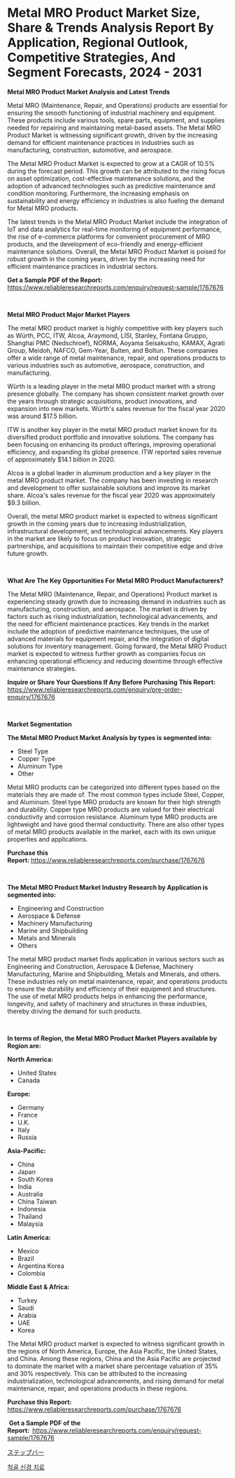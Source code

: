 <p><h1>Metal MRO Product Market Size, Share & Trends Analysis Report By Application, Regional Outlook, Competitive Strategies, And Segment Forecasts, 2024 - 2031</h1></p><p><strong>Metal MRO Product Market Analysis and Latest Trends</strong></p>
<p><p>Metal MRO (Maintenance, Repair, and Operations) products are essential for ensuring the smooth functioning of industrial machinery and equipment. These products include various tools, spare parts, equipment, and supplies needed for repairing and maintaining metal-based assets. The Metal MRO Product Market is witnessing significant growth, driven by the increasing demand for efficient maintenance practices in industries such as manufacturing, construction, automotive, and aerospace.</p><p>The Metal MRO Product Market is expected to grow at a CAGR of 10.5% during the forecast period. This growth can be attributed to the rising focus on asset optimization, cost-effective maintenance solutions, and the adoption of advanced technologies such as predictive maintenance and condition monitoring. Furthermore, the increasing emphasis on sustainability and energy efficiency in industries is also fueling the demand for Metal MRO products.</p><p>The latest trends in the Metal MRO Product Market include the integration of IoT and data analytics for real-time monitoring of equipment performance, the rise of e-commerce platforms for convenient procurement of MRO products, and the development of eco-friendly and energy-efficient maintenance solutions. Overall, the Metal MRO Product Market is poised for robust growth in the coming years, driven by the increasing need for efficient maintenance practices in industrial sectors.</p></p>
<p><strong>Get a Sample PDF of the Report:&nbsp;</strong> <a href="https://www.reliableresearchreports.com/enquiry/request-sample/1767676">https://www.reliableresearchreports.com/enquiry/request-sample/1767676</a></p>
<p>&nbsp;</p>
<p><strong>Metal MRO Product Major Market Players</strong></p>
<p><p>The metal MRO product market is highly competitive with key players such as Würth, PCC, ITW, Alcoa, Araymond, LISI, Stanley, Fontana Gruppo, Shanghai PMC (Nedschroef), NORMA, Aoyama Seisakusho, KAMAX, Agrati Group, Meidoh, NAFCO, Gem-Year, Bulten, and Boltun. These companies offer a wide range of metal maintenance, repair, and operations products to various industries such as automotive, aerospace, construction, and manufacturing.</p><p>Würth is a leading player in the metal MRO product market with a strong presence globally. The company has shown consistent market growth over the years through strategic acquisitions, product innovations, and expansion into new markets. Würth's sales revenue for the fiscal year 2020 was around $17.5 billion.</p><p>ITW is another key player in the metal MRO product market known for its diversified product portfolio and innovative solutions. The company has been focusing on enhancing its product offerings, improving operational efficiency, and expanding its global presence. ITW reported sales revenue of approximately $14.1 billion in 2020.</p><p>Alcoa is a global leader in aluminum production and a key player in the metal MRO product market. The company has been investing in research and development to offer sustainable solutions and improve its market share. Alcoa's sales revenue for the fiscal year 2020 was approximately $9.3 billion.</p><p>Overall, the metal MRO product market is expected to witness significant growth in the coming years due to increasing industrialization, infrastructural development, and technological advancements. Key players in the market are likely to focus on product innovation, strategic partnerships, and acquisitions to maintain their competitive edge and drive future growth.</p></p>
<p>&nbsp;</p>
<p><strong>What Are The Key Opportunities For Metal MRO Product Manufacturers?</strong></p>
<p><p>The Metal MRO (Maintenance, Repair, and Operations) Product market is experiencing steady growth due to increasing demand in industries such as manufacturing, construction, and aerospace. The market is driven by factors such as rising industrialization, technological advancements, and the need for efficient maintenance practices. Key trends in the market include the adoption of predictive maintenance techniques, the use of advanced materials for equipment repair, and the integration of digital solutions for inventory management. Going forward, the Metal MRO Product market is expected to witness further growth as companies focus on enhancing operational efficiency and reducing downtime through effective maintenance strategies.</p></p>
<p><strong>Inquire or Share Your Questions If Any Before Purchasing This Report:</strong> <a href="https://www.reliableresearchreports.com/enquiry/pre-order-enquiry/1767676">https://www.reliableresearchreports.com/enquiry/pre-order-enquiry/1767676</a></p>
<p>&nbsp;</p>
<p><strong>Market Segmentation</strong></p>
<p><strong>The Metal MRO Product Market Analysis by types is segmented into:</strong></p>
<p><ul><li>Steel Type</li><li>Copper Type</li><li>Aluminum Type</li><li>Other</li></ul></p>
<p><p>Metal MRO products can be categorized into different types based on the materials they are made of. The most common types include Steel, Copper, and Aluminum. Steel type MRO products are known for their high strength and durability. Copper type MRO products are valued for their electrical conductivity and corrosion resistance. Aluminum type MRO products are lightweight and have good thermal conductivity. There are also other types of metal MRO products available in the market, each with its own unique properties and applications.</p></p>
<p><strong>Purchase this Report:&nbsp;</strong><a href="https://www.reliableresearchreports.com/purchase/1767676">https://www.reliableresearchreports.com/purchase/1767676</a></p>
<p>&nbsp;</p>
<p><strong>The Metal MRO Product Market Industry Research by Application is segmented into:</strong></p>
<p><ul><li>Engineering and Construction</li><li>Aerospace & Defense</li><li>Machinery Manufacturing</li><li>Marine and Shipbuilding</li><li>Metals and Minerals</li><li>Others</li></ul></p>
<p><p>The metal MRO product market finds application in various sectors such as Engineering and Construction, Aerospace & Defense, Machinery Manufacturing, Marine and Shipbuilding, Metals and Minerals, and others. These industries rely on metal maintenance, repair, and operations products to ensure the durability and efficiency of their equipment and structures. The use of metal MRO products helps in enhancing the performance, longevity, and safety of machinery and structures in these industries, thereby driving the demand for such products.</p></p>
<p>&nbsp;</p>
<p><strong>In terms of Region, the Metal MRO Product Market Players available by Region are:</strong></p>
<p>
    <p> <strong> North America: </strong>
        <ul>
            <li>United States</li>
            <li>Canada</li>
        </ul>
        </p> 
    <p> <strong> Europe: </strong>
        <ul>
            <li>Germany</li>
            <li>France</li>
            <li>U.K.</li>
            <li>Italy</li>
            <li>Russia</li>
        </ul>
        </p> 
    <p> <strong> Asia-Pacific: </strong>
        <ul>
            <li>China</li>
            <li>Japan</li>
            <li>South Korea</li>
            <li>India</li>
            <li>Australia</li>
            <li>China Taiwan</li>
            <li>Indonesia</li>
            <li>Thailand</li>
            <li>Malaysia</li>
        </ul>
        </p> 
    <p> <strong> Latin America: </strong>
        <ul>
            <li>Mexico</li>
            <li>Brazil</li>
            <li>Argentina Korea</li>
            <li>Colombia</li>
        </ul>
        </p> 
    <p> <strong> Middle East & Africa: </strong>
        <ul>
            <li>Turkey</li>
            <li>Saudi</li>
            <li>Arabia</li>
            <li>UAE</li>
            <li>Korea</li>
        </ul>
    </p>
    </p>
<p><p>The Metal MRO product market is expected to witness significant growth in the regions of North America, Europe, the Asia Pacific, the United States, and China. Among these regions, China and the Asia Pacific are projected to dominate the market with a market share percentage valuation of 35% and 30% respectively. This can be attributed to the increasing industrialization, technological advancements, and rising demand for metal maintenance, repair, and operations products in these regions.</p></p>
<p><strong>Purchase this Report: </strong><a href="https://www.reliableresearchreports.com/purchase/1767676">https://www.reliableresearchreports.com/purchase/1767676</a></p>
<p>&nbsp;<strong>Get a Sample PDF of the Report:&nbsp;&nbsp;</strong><a href="https://www.reliableresearchreports.com/enquiry/request-sample/1767676">https://www.reliableresearchreports.com/enquiry/request-sample/1767676</a></p>
<p><strong></strong></p>
<p><p><a href="https://github.com/mreklxf44233/Market-Research-Report-List-1/blob/main/38537037322.md">ステップバー</a></p><p><a href="https://github.com/LanceOlsotn8978/Market-Research-Report-List-1/blob/main/70587966162.md">척골 신경 치료</a></p></p>